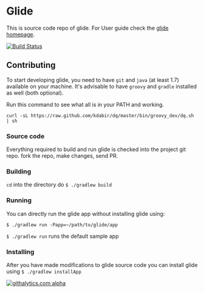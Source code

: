 Glide
=====

This is source code repo of glide. For User guide check the [glide homepage](http://glide-gae.appspot.com).

[![Build Status](https://travis-ci.org/kdabir/glide.png)](https://travis-ci.org/kdabir/glide)

## Contributing
To start developing glide, you need to have `git` and `java` (at least 1.7) available on your machine. It's advisable
to have `groovy` and `gradle` installed as well (both optional).

Run this command to see what all is in your PATH and working.

    curl -sL https://raw.github.com/kdabir/dq/master/bin/groovy_dev/dq.sh | sh

### Source code

Everything required to build and run glide is checked into the project git repo. fork the repo, make changes, send PR.

### Building

`cd` into the directory do `$ ./gradlew build`

### Running

You can directly run the glide app without installing glide using:

`$ ./gradlew run -Papp=~/path/to/glide/app`

`$ ./gradlew run` runs the default sample app

### Installing

After you have made modifications to glide source code you can install glide using `$ ./gradlew installApp`


[![githalytics.com alpha](https://cruel-carlota.pagodabox.com/53b148f82205c28cff2d3378e7108793 "githalytics.com")](http://githalytics.com/kdabir/glide)
